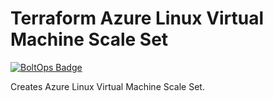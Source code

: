# Terraform Azure Linux Virtual Machine Scale Set

[![BoltOps Badge](https://img.boltops.com/boltops/badges/boltops-badge.png)](https://www.boltops.com)

Creates Azure Linux Virtual Machine Scale Set.
